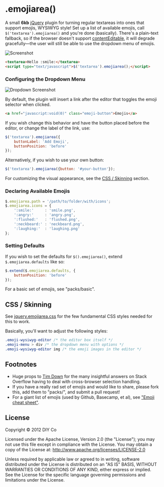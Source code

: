 # .emojiarea()

A small **6kb** [jQuery](http://jquery.com/) plugin for turning regular textareas into ones that support emojis, WYSIWYG style! Set up a list of available emojis, call `$('textarea').emojiarea()` and you're done (basically). There's a plain-text fallback, so if the browser doesn't support [contentEditable](http://caniuse.com/#search=contenteditable), it will degrade gracefully—the user will still be able to use the dropdown menu of emojis.

![Screenshot](http://i.imgur.com/C4Z8F.gif)

```html
<textarea>Hello :smile:</textarea>
<script type="text/javascript">$('textarea').emojiarea();</script>
```

### Configuring the Dropdown Menu

![Dropdown Screenshot](http://i.imgur.com/8KPAu.png)

By default, the plugin will insert a link after the editor that toggles the emoji selector when clicked.

```html
<a href="javascript:void(0)" class="emoji-button">Emojis</a>
```

If you wish change this behavior and have the button placed before the editor, or change the label of the link, use:

```javascript
$('textarea').emojiarea({
    buttonLabel: 'Add Emoji',
    buttonPosition: 'before'
});
```

Alternatively, if you wish to use your own button:

```javascript
$('textarea').emojiarea({button: '#your-button'});
```

For customizing the visual appearance, see the [CSS / Skinning](#css--skinning) section.

### Declaring Available Emojis

```javascript
$.emojiarea.path = '/path/to/folder/with/icons';
$.emojiarea.icons = {
    ':smile:'     : 'smile.png',
    ':angry:'     : 'angry.png',
    ':flushed:'   : 'flushed.png',
    ':neckbeard:' : 'neckbeard.png',
    ':laughing:'  : 'laughing.png'
};
```

### Setting Defaults

If you wish to set the defaults for `$().emojiarea()`, extend `$.emojiarea.defaults` like so:

```javascript
$.extend($.emojiarea.defaults, {
    buttonPosition: 'before'
});
```

For a basic set of emojis, see "packs/basic". 

## CSS / Skinning

See [jquery.emojiarea.css](https://github.com/diy/jquery-emojiarea/blob/master/jquery.emojiarea.css) for the few fundamental CSS styles needed for this to work.

Basically, you'll want to adjust the following styles:

```css
.emoji-wysiwyg-editor /* the editor box itself */
.emoji-menu > div /* the dropdown menu with options */
.emoji-wysiwyg-editor img /* the emoji images in the editor */
```

## Footnotes

* Huge props to [Tim Down](http://stackoverflow.com/users/96100/tim-down) for the many insightful answers on Stack Overflow having to deal with cross-browser selection handling.
* If you have a really rad set of emojis and would like to share, please fork this, add them to "packs/", and submit a pull request!
* For a giant list of emojis (used by Github, Basecamp, et al), see ["Emoji cheat sheet"](http://www.emoji-cheat-sheet.com/).

## License

Copyright &copy; 2012 DIY Co

Licensed under the Apache License, Version 2.0 (the "License"); you may not use this file except in compliance with the License. You may obtain a copy of the License at: http://www.apache.org/licenses/LICENSE-2.0

Unless required by applicable law or agreed to in writing, software distributed under the License is distributed on an "AS IS" BASIS, WITHOUT WARRANTIES OR CONDITIONS OF ANY KIND, either express or implied. See the License for the specific language governing permissions and limitations under the License.
